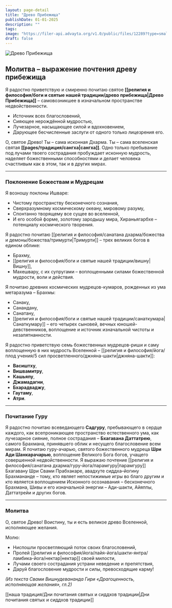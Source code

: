 ```yaml
---
layout: page-detail
title: "Древо Прибежища"
publishDate: 01-01-2025
description: ""
tags:
image: "https://filer-api.advayta.org/v1.0/public/files/12289?type=small"
draft: false
---
```


![Древо Прибежища](https://filer-api.advayta.org/v1.0/public/files/12289?type=medium "Древо Прибежища") 

  
## Молитва – выражение почтения древу прибежища
Я радостно приветствую и смиренно почитаю святое **[[религия и философия/боги и святые нашей традиции/древо прибежища|Древо Прибежища]]** – самовозникшее в изначальном пространстве недвойственности.
- Источник всех благословений,
- Сияющее нерождённой мудростью,
- Лучезарное, насыщающее силой и вдохновением,
- Дарующее бесчисленные заслуги от одного только лицезрения его.

О, святое Древо!
Ты – сама исконная Дхарма. Ты – сама вселенская святая **[[pages/традиция/сангха|сангха]]**. Одно только пребывание под лучами твоего сострадания пробуждает исконную мудрость, наделяет божественными способностями и делает человека счастливым как в этом, так и в других мирах.

---
### **Поклонение Божествам и Мудрецам**
Я возношу поклоны Ишваре:
- Чистому пространству бесконечного сознания,
- Сверхразумному космическому океану, мировому разуму,
- Спонтанно творящему все сущее во вселенной,
- И его особой форме, золотому зародышу мира, Хираньягарбхе – потенциалу космического творения.

Я радостно почитаю [[религия и философия/санатана дхарма/божества и демоны/божества/тримурти|Тримурти]] – трех великих богов в едином облике:
- Брахму,
- [[религия и философия/боги и святые нашей традиции/вишну|Вишну]],
- Махешвару,
с их супругами – воплощенными силами божественной мудрости, воли и действия.

Я почитаю древних космических мудрецов-кумаров, рожденных из ума метаразума – Брахмы:
- Санаку,
- Санандану,
- Санатану,
- [[религия и философия/боги и святые нашей традиции/санаткумара|Санаткумару]] – его четырех сыновей, вечных юношей-девственников, воплощение и источник изначальной чистоты и незапятнанности.

Я радостно приветствую семь божественных мудрецов-риши и саму воплощенную в них мудрость Вселенной – [[религия и философия/йога/плод учения/5 сил просветленного/джняна-шакти|джняна-шакти]]:

- **Васиштху**,
- **Вишвамитру**,
- **Кашьяпу**,
- **Джамадагни**,
- **Бхарадваджу**,
- **Гаутаму**,
- **Атри**.

---

### **Почитание Гуру**
Я радостно почитаю всеведающего **Садгуру**, пребывающего в сердце каждого, как всепроникающее пространство естественного ума, как лучезарное сияние, полное сострадания – **Бхагавана Даттатрею**, самого Брахмана, принявшего облик и несущего благословение всем мирам.
Я почитаю гуру-ачарью, святого божественного мудреца **Шри Ади Шанкарачарью**, воплощение Великого Бога богов, учащего совершенной недвойственности.
Я выражаю почтение [[религия и философия/санатана дхарма/гуру-йога/парамгуру|парамгуру]] Бхагавану Шри Свами Прабхакаре, авадхуте сиддха–йогину Брахмананде – тому, кто являет непостижимые игры во благо другим и кто является воплощением Исконного осознавания – бесконечного Брахмана, Шивы и его изначальной энергии – Ади-шакти, Айяппы, Даттатрейи и других богов.

---
### **Молитва**
О, святое Древо! Воистину, ты и есть великое древо Вселенной, исполняющее желания.

Молю:
- Ниспошли просветляющий поток своих благословений,
- Пролей [[религия и философия/йога/лайя-йога/шакти-янтра/ламбика-йога/нектар|нектар]] своей милости,
- Лучами своего сострадания устрани неведение и препятствия,
- Даруй благословение мудрости и силы, превосходящие карму!

_(Из текста Свами Вишнудевананда Гири «Драгоценность, исполняющая желания», гл.2)_ 

[[наша традиция/Дни почитания святых и сиддхов традиции|Дни почитания святых и сиддхов традиции]]

  
  
